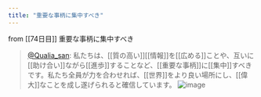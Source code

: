 ```yaml
---
title: "重要な事柄に集中すべき"
---
```


from [[74日目]]
重要な事柄に集中すべき
> [@Qualia_san](https://twitter.com/Qualia_san/status/1630577703371038722?s=20): 私たちは、[[質の高い]][[情報]]を[[広める]]ことや、互いに[[助け合い]]ながら[[進歩]]することなど、[[重要な事柄]]に[[集中]]すべきです。私たち全員が力を合わせれば、[[世界]]をより良い場所にし、[[偉大]]なことを成し遂げられると確信しています。
> ![image](https://pbs.twimg.com/media/FqD5xQ1agAEqoid.png)

